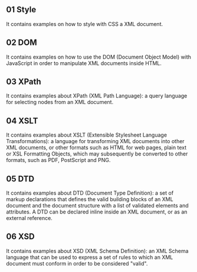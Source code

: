 ## 01 Style
It contains examples on how to style with CSS a XML document.

## 02 DOM
It contains examples on how to use the DOM (Document Object Model) with JavaScript in order to manipulate XML documents inside HTML.

## 03 XPath
It contains examples about XPath (XML Path Language): a query language for selecting nodes from an XML document.

## 04 XSLT
It contains examples about XSLT (Extensible Stylesheet Language Transformations): a language for transforming XML documents into other XML documents, or other formats such as HTML for web pages, plain text or XSL Formatting Objects, which may subsequently be converted to other formats, such as PDF, PostScript and PNG.

## 05 DTD
It contains examples about DTD (Document Type Definition): a set of markup declarations that defines the valid building blocks of an XML document and the document structure with a list of validated elements and attributes. A DTD can be declared inline inside an XML document, or as an external reference.

## 06 XSD
It contains examples about XSD (XML Schema Definition): an XML Schema language that can be used to express a set of rules to which an XML document must conform in order to be considered "valid".